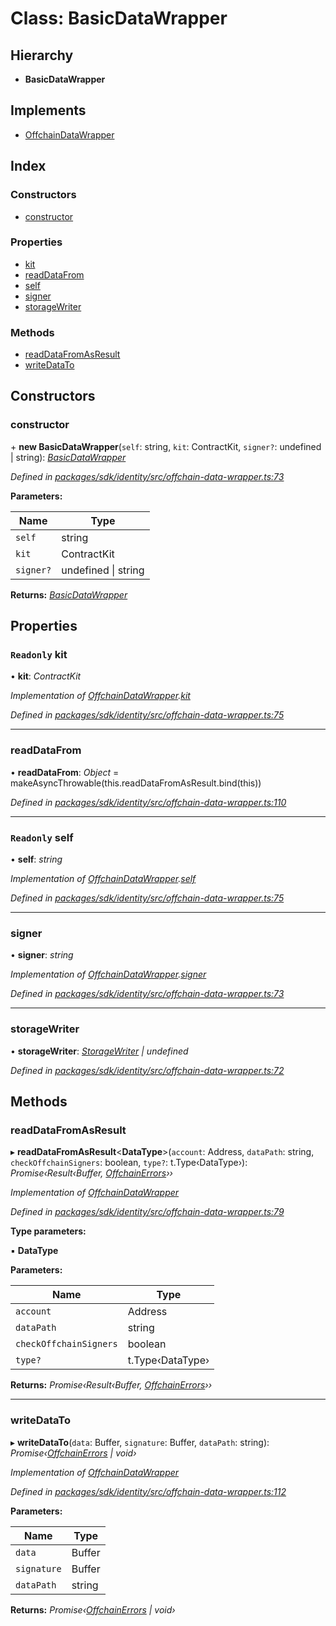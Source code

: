 # Class: BasicDataWrapper

## Hierarchy

* **BasicDataWrapper**

## Implements

* [OffchainDataWrapper](../interfaces/_offchain_data_wrapper_.offchaindatawrapper.md)

## Index

### Constructors

* [constructor](_offchain_data_wrapper_.basicdatawrapper.md#constructor)

### Properties

* [kit](_offchain_data_wrapper_.basicdatawrapper.md#readonly-kit)
* [readDataFrom](_offchain_data_wrapper_.basicdatawrapper.md#readdatafrom)
* [self](_offchain_data_wrapper_.basicdatawrapper.md#readonly-self)
* [signer](_offchain_data_wrapper_.basicdatawrapper.md#signer)
* [storageWriter](_offchain_data_wrapper_.basicdatawrapper.md#storagewriter)

### Methods

* [readDataFromAsResult](_offchain_data_wrapper_.basicdatawrapper.md#readdatafromasresult)
* [writeDataTo](_offchain_data_wrapper_.basicdatawrapper.md#writedatato)

## Constructors

###  constructor

\+ **new BasicDataWrapper**(`self`: string, `kit`: ContractKit, `signer?`: undefined | string): *[BasicDataWrapper](_offchain_data_wrapper_.basicdatawrapper.md)*

*Defined in [packages/sdk/identity/src/offchain-data-wrapper.ts:73](https://github.com/celo-org/celo-monorepo/blob/master/packages/sdk/identity/src/offchain-data-wrapper.ts#L73)*

**Parameters:**

Name | Type |
------ | ------ |
`self` | string |
`kit` | ContractKit |
`signer?` | undefined &#124; string |

**Returns:** *[BasicDataWrapper](_offchain_data_wrapper_.basicdatawrapper.md)*

## Properties

### `Readonly` kit

• **kit**: *ContractKit*

*Implementation of [OffchainDataWrapper](../interfaces/_offchain_data_wrapper_.offchaindatawrapper.md).[kit](../interfaces/_offchain_data_wrapper_.offchaindatawrapper.md#kit)*

*Defined in [packages/sdk/identity/src/offchain-data-wrapper.ts:75](https://github.com/celo-org/celo-monorepo/blob/master/packages/sdk/identity/src/offchain-data-wrapper.ts#L75)*

___

###  readDataFrom

• **readDataFrom**: *Object* = makeAsyncThrowable(this.readDataFromAsResult.bind(this))

*Defined in [packages/sdk/identity/src/offchain-data-wrapper.ts:110](https://github.com/celo-org/celo-monorepo/blob/master/packages/sdk/identity/src/offchain-data-wrapper.ts#L110)*

___

### `Readonly` self

• **self**: *string*

*Implementation of [OffchainDataWrapper](../interfaces/_offchain_data_wrapper_.offchaindatawrapper.md).[self](../interfaces/_offchain_data_wrapper_.offchaindatawrapper.md#self)*

*Defined in [packages/sdk/identity/src/offchain-data-wrapper.ts:75](https://github.com/celo-org/celo-monorepo/blob/master/packages/sdk/identity/src/offchain-data-wrapper.ts#L75)*

___

###  signer

• **signer**: *string*

*Implementation of [OffchainDataWrapper](../interfaces/_offchain_data_wrapper_.offchaindatawrapper.md).[signer](../interfaces/_offchain_data_wrapper_.offchaindatawrapper.md#signer)*

*Defined in [packages/sdk/identity/src/offchain-data-wrapper.ts:73](https://github.com/celo-org/celo-monorepo/blob/master/packages/sdk/identity/src/offchain-data-wrapper.ts#L73)*

___

###  storageWriter

• **storageWriter**: *[StorageWriter](_offchain_storage_writers_.storagewriter.md) | undefined*

*Defined in [packages/sdk/identity/src/offchain-data-wrapper.ts:72](https://github.com/celo-org/celo-monorepo/blob/master/packages/sdk/identity/src/offchain-data-wrapper.ts#L72)*

## Methods

###  readDataFromAsResult

▸ **readDataFromAsResult**<**DataType**>(`account`: Address, `dataPath`: string, `checkOffchainSigners`: boolean, `type?`: t.Type‹DataType›): *Promise‹Result‹Buffer, [OffchainErrors](../modules/_offchain_data_wrapper_.md#offchainerrors)››*

*Implementation of [OffchainDataWrapper](../interfaces/_offchain_data_wrapper_.offchaindatawrapper.md)*

*Defined in [packages/sdk/identity/src/offchain-data-wrapper.ts:79](https://github.com/celo-org/celo-monorepo/blob/master/packages/sdk/identity/src/offchain-data-wrapper.ts#L79)*

**Type parameters:**

▪ **DataType**

**Parameters:**

Name | Type |
------ | ------ |
`account` | Address |
`dataPath` | string |
`checkOffchainSigners` | boolean |
`type?` | t.Type‹DataType› |

**Returns:** *Promise‹Result‹Buffer, [OffchainErrors](../modules/_offchain_data_wrapper_.md#offchainerrors)››*

___

###  writeDataTo

▸ **writeDataTo**(`data`: Buffer, `signature`: Buffer, `dataPath`: string): *Promise‹[OffchainErrors](../modules/_offchain_data_wrapper_.md#offchainerrors) | void›*

*Implementation of [OffchainDataWrapper](../interfaces/_offchain_data_wrapper_.offchaindatawrapper.md)*

*Defined in [packages/sdk/identity/src/offchain-data-wrapper.ts:112](https://github.com/celo-org/celo-monorepo/blob/master/packages/sdk/identity/src/offchain-data-wrapper.ts#L112)*

**Parameters:**

Name | Type |
------ | ------ |
`data` | Buffer |
`signature` | Buffer |
`dataPath` | string |

**Returns:** *Promise‹[OffchainErrors](../modules/_offchain_data_wrapper_.md#offchainerrors) | void›*
